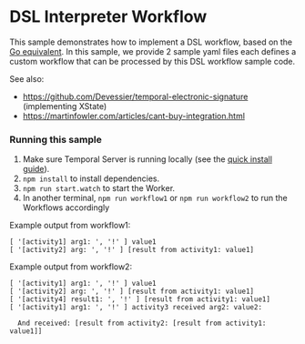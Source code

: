 # DSL Interpreter Workflow

This sample demonstrates how to implement a DSL workflow, based on the [Go equivalent](https://github.com/temporalio/samples-go/tree/main/dsl). In this sample, we provide 2 sample yaml files each defines a custom workflow that can be processed by this DSL workflow sample code.

See also:

- https://github.com/Devessier/temporal-electronic-signature (implementing XState)
- https://martinfowler.com/articles/cant-buy-integration.html

### Running this sample

1. Make sure Temporal Server is running locally (see the [quick install guide](https://docs.temporal.io/docs/server/quick-install/)).
1. `npm install` to install dependencies.
1. `npm run start.watch` to start the Worker.
1. In another terminal, `npm run workflow1` or `npm run workflow2` to run the Workflows accordingly

Example output from workflow1:

```
[ '[activity1] arg1: ', '!' ] value1
[ '[activity2] arg: ', '!' ] [result from activity1: value1]
```

Example output from workflow2:

```
[ '[activity1] arg1: ', '!' ] value1
[ '[activity2] arg: ', '!' ] [result from activity1: value1]
[ '[activity4] result1: ', '!' ] [result from activity1: value1]
[ '[activity1] arg1: ', '!' ] activity3 received arg2: value2: 
  
  And received: [result from activity2: [result from activity1: value1]]
```